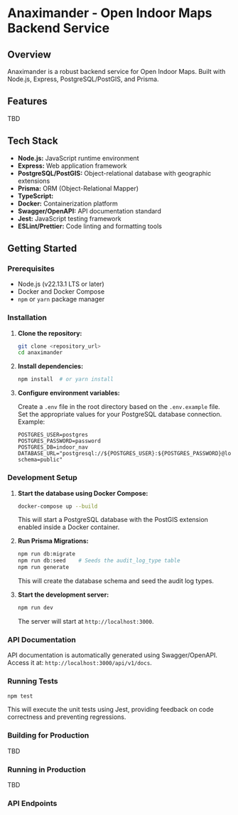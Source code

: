 # Anaximander - Open Indoor Maps Backend Service

## Overview

Anaximander is a robust backend service for Open Indoor Maps. Built with Node.js, Express, PostgreSQL/PostGIS, and Prisma.

## Features

TBD

## Tech Stack

*   **Node.js:**  JavaScript runtime environment
*   **Express:**  Web application framework
*   **PostgreSQL/PostGIS:**  Object-relational database with geographic extensions
*   **Prisma:**  ORM (Object-Relational Mapper)
*   **TypeScript:**  
*   **Docker:**  Containerization platform
*   **Swagger/OpenAPI:**  API documentation standard
*   **Jest:**  JavaScript testing framework
*   **ESLint/Prettier:**  Code linting and formatting tools

## Getting Started

### Prerequisites

*   Node.js (v22.13.1 LTS or later)
*   Docker and Docker Compose
*   `npm` or `yarn` package manager

### Installation

1.  **Clone the repository:**

    ```bash
    git clone <repository_url>
    cd anaximander
    ```

2.  **Install dependencies:**

    ```bash
    npm install  # or yarn install
    ```

3.  **Configure environment variables:**

    Create a `.env` file in the root directory based on the `.env.example` file.  Set the appropriate values for your PostgreSQL database connection. Example:

    ```
    POSTGRES_USER=postgres
    POSTGRES_PASSWORD=password
    POSTGRES_DB=indoor_nav
    DATABASE_URL="postgresql://${POSTGRES_USER}:${POSTGRES_PASSWORD}@localhost:5432/${POSTGRES_DB}?schema=public"
    ```

### Development Setup

1.  **Start the database using Docker Compose:**

    ```bash
    docker-compose up --build
    ```

    This will start a PostgreSQL database with the PostGIS extension enabled inside a Docker container.

2.  **Run Prisma Migrations:**

    ```bash
    npm run db:migrate
    npm run db:seed    # Seeds the audit_log_type table
    npm run generate
    ```

    This will create the database schema and seed the audit log types.

3.  **Start the development server:**

    ```bash
    npm run dev
    ```

    The server will start at `http://localhost:3000`.

### API Documentation

API documentation is automatically generated using Swagger/OpenAPI. Access it at: `http://localhost:3000/api/v1/docs`.


### Running Tests

```bash
npm test
```

This will execute the unit tests using Jest, providing feedback on code correctness and preventing regressions.

### Building for Production

TBD

### Running in Production

TBD

### API Endpoints

